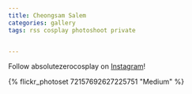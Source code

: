 ```yaml
---
title: Cheongsam Salem
categories: gallery
tags: rss cosplay photoshoot private


---
```


Follow absolutezerocosplay on [Instagram](https://www.instagram.com/absolutezerocosplay)!

{% flickr_photoset 72157692627225751 "Medium" %}